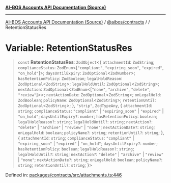 [**AI-BOS Accounts API Documentation (Source)**](../../../README.md)

***

[AI-BOS Accounts API Documentation (Source)](../../../README.md) / [@aibos/contracts](../README.md) / [](../README.md) / RetentionStatusRes

# Variable: RetentionStatusRes

> `const` **RetentionStatusRes**: `ZodObject`\<\{ `attachmentId`: `ZodString`; `complianceStatus`: `ZodEnum`\<\[`"compliant"`, `"expiring_soon"`, `"expired"`, `"on_hold"`\]\>; `daysUntilExpiry`: `ZodOptional`\<`ZodNumber`\>; `hasRetentionPolicy`: `ZodBoolean`; `legalHoldReason`: `ZodOptional`\<`ZodString`\>; `legalHoldUntil`: `ZodOptional`\<`ZodString`\>; `nextAction`: `ZodOptional`\<`ZodEnum`\<\[`"none"`, `"archive"`, `"delete"`, `"review"`\]\>\>; `nextActionDate`: `ZodOptional`\<`ZodString`\>; `onLegalHold`: `ZodBoolean`; `policyName`: `ZodOptional`\<`ZodString`\>; `retentionUntil`: `ZodOptional`\<`ZodString`\>; \}, `"strip"`, `ZodTypeAny`, \{ `attachmentId`: `string`; `complianceStatus`: `"compliant"` \| `"expiring_soon"` \| `"expired"` \| `"on_hold"`; `daysUntilExpiry?`: `number`; `hasRetentionPolicy`: `boolean`; `legalHoldReason?`: `string`; `legalHoldUntil?`: `string`; `nextAction?`: `"delete"` \| `"archive"` \| `"review"` \| `"none"`; `nextActionDate?`: `string`; `onLegalHold`: `boolean`; `policyName?`: `string`; `retentionUntil?`: `string`; \}, \{ `attachmentId`: `string`; `complianceStatus`: `"compliant"` \| `"expiring_soon"` \| `"expired"` \| `"on_hold"`; `daysUntilExpiry?`: `number`; `hasRetentionPolicy`: `boolean`; `legalHoldReason?`: `string`; `legalHoldUntil?`: `string`; `nextAction?`: `"delete"` \| `"archive"` \| `"review"` \| `"none"`; `nextActionDate?`: `string`; `onLegalHold`: `boolean`; `policyName?`: `string`; `retentionUntil?`: `string`; \}\>

Defined in: [packages/contracts/src/attachments.ts:446](https://github.com/pohlai88/accounts/blob/48103fb36d28b2b9bfb33472b6de2f719773cde9/packages/contracts/src/attachments.ts#L446)
